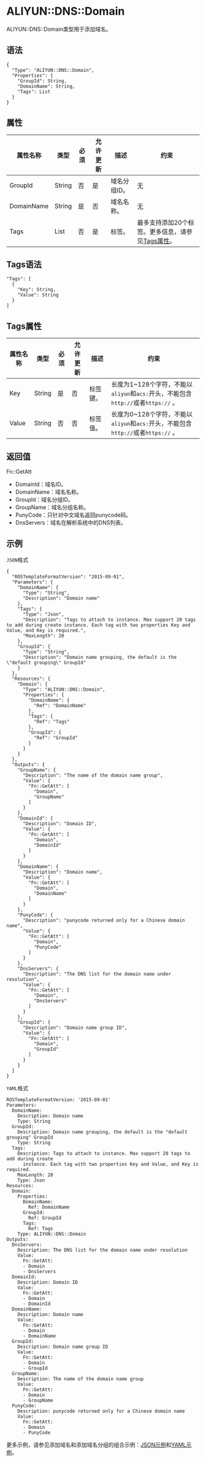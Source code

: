# ALIYUN::DNS::Domain

ALIYUN::DNS::Domain类型用于添加域名。

## 语法

```
{
  "Type": "ALIYUN::DNS::Domain",
  "Properties": {
    "GroupId": String,
    "DomainName": String,
    "Tags": List
  }
}
```

## 属性

|属性名称|类型|必须|允许更新|描述|约束|
|----|--|--|----|--|--|
|GroupId|String|否|是|域名分组ID。|无|
|DomainName|String|是|否|域名名称。|无|
|Tags|List|否|是|标签。|最多支持添加20个标签。更多信息，请参见[Tags属性](#section_7dm_5pp_k5j)。 |

## Tags语法

```
"Tags": [
  {
    "Key": String,
    "Value": String
  }
]  
```

## Tags属性

|属性名称|类型|必须|允许更新|描述|约束|
|----|--|--|----|--|--|
|Key|String|是|否|标签键。|长度为1~128个字符，不能以`aliyun`和`acs:`开头，不能包含`http://`或者`https://` 。|
|Value|String|否|否|标签值。|长度为0~128个字符，不能以`aliyun`和`acs:`开头，不能包含`http://`或者`https://` 。|

## 返回值

Fn::GetAtt

-   DomainId：域名ID。
-   DomainName：域名名称。
-   GroupId：域名分组ID。
-   GroupName：域名分组名称。
-   PunyCode：只针对中文域名返回punycode码。
-   DnsServers：域名在解析系统中的DNS列表。

## 示例

`JSON`格式

```
{
  "ROSTemplateFormatVersion": "2015-09-01",
  "Parameters": {
    "DomainName": {
      "Type": "String",
      "Description": "Domain name"
    },
    "Tags": {
      "Type": "Json",
      "Description": "Tags to attach to instance. Max support 20 tags to add during create instance. Each tag with two properties Key and Value, and Key is required.",
      "MaxLength": 20
    },
    "GroupId": {
      "Type": "String",
      "Description": "Domain name grouping, the default is the \"default grouping\" GroupId"
    }
  },
  "Resources": {
    "Domain": {
      "Type": "ALIYUN::DNS::Domain",
      "Properties": {
        "DomainName": {
          "Ref": "DomainName"
        },
        "Tags": {
          "Ref": "Tags"
        },
        "GroupId": {
          "Ref": "GroupId"
        }
      }
    }
  },
  "Outputs": {
    "GroupName": {
      "Description": "The name of the domain name group",
      "Value": {
        "Fn::GetAtt": [
          "Domain",
          "GroupName"
        ]
      }
    },
    "DomainId": {
      "Description": "Domain ID",
      "Value": {
        "Fn::GetAtt": [
          "Domain",
          "DomainId"
        ]
      }
    },
    "DomainName": {
      "Description": "Domain name",
      "Value": {
        "Fn::GetAtt": [
          "Domain",
          "DomainName"
        ]
      }
    },
    "PunyCode": {
      "Description": "punycode returned only for a Chinese domain name",
      "Value": {
        "Fn::GetAtt": [
          "Domain",
          "PunyCode"
        ]
      }
    },
    "DnsServers": {
      "Description": "The DNS list for the domain name under resolution",
      "Value": {
        "Fn::GetAtt": [
          "Domain",
          "DnsServers"
        ]
      }
    },
    "GroupId": {
      "Description": "Domain name group ID",
      "Value": {
        "Fn::GetAtt": [
          "Domain",
          "GroupId"
        ]
      }
    }
  }
}
```

`YAML`格式

```
ROSTemplateFormatVersion: '2015-09-01'
Parameters:
  DomainName:
    Description: Domain name
    Type: String
  GroupId:
    Description: Domain name grouping, the default is the "default grouping" GroupId
    Type: String
  Tags:
    Description: Tags to attach to instance. Max support 20 tags to add during create
      instance. Each tag with two properties Key and Value, and Key is required.
    MaxLength: 20
    Type: Json
Resources:
  Domain:
    Properties:
      DomainName:
        Ref: DomainName
      GroupId:
        Ref: GroupId
      Tags:
        Ref: Tags
    Type: ALIYUN::DNS::Domain
Outputs:
  DnsServers:
    Description: The DNS list for the domain name under resolution
    Value:
      Fn::GetAtt:
      - Domain
      - DnsServers
  DomainId:
    Description: Domain ID
    Value:
      Fn::GetAtt:
      - Domain
      - DomainId
  DomainName:
    Description: Domain name
    Value:
      Fn::GetAtt:
      - Domain
      - DomainName
  GroupId:
    Description: Domain name group ID
    Value:
      Fn::GetAtt:
      - Domain
      - GroupId
  GroupName:
    Description: The name of the domain name group
    Value:
      Fn::GetAtt:
      - Domain
      - GroupName
  PunyCode:
    Description: punycode returned only for a Chinese domain name
    Value:
      Fn::GetAtt:
      - Domain
      - PunyCode
```

更多示例，请参见添加域名和添加域名分组的组合示例：[JSON示例](https://github.com/aliyun/ros-templates/tree/master/ResourceTemplates/DNS/JSON/Domain.json)和[YAML示例](https://github.com/aliyun/ros-templates/tree/master/ResourceTemplates/DNS/YAML/Domain.yml)。

